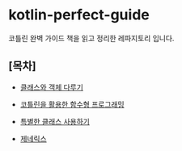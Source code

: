 # kotlin-perfect-guide
코틀린 완벽 가이드 책을 읽고 정리한 레파지토리 입니다. 

## [목차]

- [클래스와 객체 다루기](document/클래스와_객체_다루기.md)

- [코틀린을 활용한 함수형 프로그래밍](document/코틀린을_활용한_함수형_프로그래밍.md)

- [특별한 클래스 사용하기](document/특별한_클래스_사용하기.md)

- [제네릭스](document/제네릭스.md)
